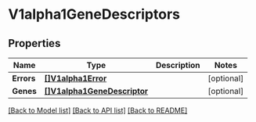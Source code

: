 # V1alpha1GeneDescriptors

## Properties

Name | Type | Description | Notes
------------ | ------------- | ------------- | -------------
**Errors** | [**[]V1alpha1Error**](v1alpha1Error.md) |  | [optional] 
**Genes** | [**[]V1alpha1GeneDescriptor**](v1alpha1GeneDescriptor.md) |  | [optional] 

[[Back to Model list]](../README.md#documentation-for-models) [[Back to API list]](../README.md#documentation-for-api-endpoints) [[Back to README]](../README.md)


